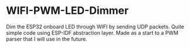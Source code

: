 # WIFI-PWM-LED-Dimmer
Dim the ESP32 onboard LED through WIFI by sending UDP packets. Quite simple code using ESP-IDF abstraction layer. Made as a start to a PWM parser that I will use in the future. 

